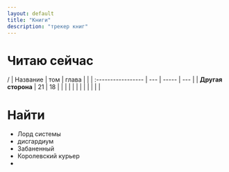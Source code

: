 ```yaml
---
layout: default
title: "Книги"
description: "трекер книг"
---
```


# Читаю сейчас

/
| Название           | том | глава |     |
| :----------------- | --- | ----- | --- |
| **Другая сторона** | 21  | 18    |     |
|                    |     |       |     |
|                    |     |       |     |
# Найти

- Лорд системы 
- дисгардиум 
- Забаненный 
- Королевский курьер 
- 
